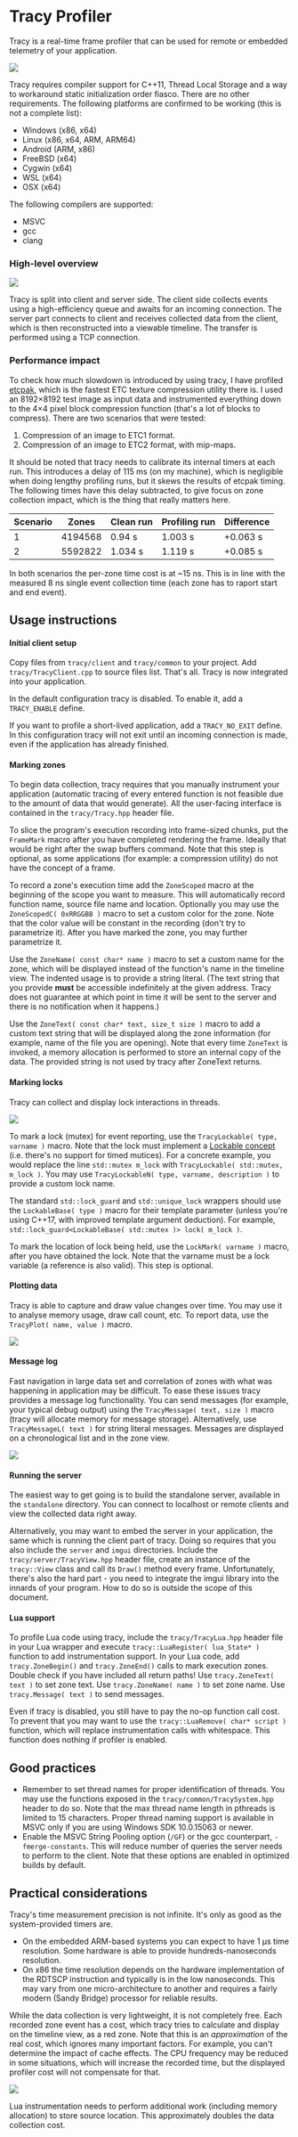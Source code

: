 # Tracy Profiler

Tracy is a real-time frame profiler that can be used for remote or embedded telemetry of your application.

![](doc/profiler.png)

Tracy requires compiler support for C++11, Thread Local Storage and a way to workaround static initialization order fiasco. There are no other requirements. The following platforms are confirmed to be working (this is not a complete list):

- Windows (x86, x64)
- Linux (x86, x64, ARM, ARM64)
- Android (ARM, x86)
- FreeBSD (x64)
- Cygwin (x64)
- WSL (x64)
- OSX (x64)

The following compilers are supported:

- MSVC
- gcc
- clang

### High-level overview

![](doc/design.svg)

Tracy is split into client and server side. The client side collects events using a high-efficiency queue and awaits for an incoming connection. The server part connects to client and receives collected data from the client, which is then reconstructed into a viewable timeline. The transfer is performed using a TCP connection.

### Performance impact

To check how much slowdown is introduced by using tracy, I have profiled [etcpak](https://bitbucket.org/wolfpld/etcpak), which is the fastest ETC texture compression utility there is. I used an 8192×8192 test image as input data and instrumented everything down to the 4×4 pixel block compression function (that's a lot of blocks to compress). There are two scenarios that were tested:

1. Compression of an image to ETC1 format.
2. Compression of an image to ETC2 format, with mip-maps.

It should be noted that tracy needs to calibrate its internal timers at each run. This introduces a delay of 115 ms (on my machine), which is negligible when doing lengthy profiling runs, but it skews the results of etcpak timing. The following times have this delay subtracted, to give focus on zone collection impact, which is the thing that really matters here.

| Scenario |  Zones  | Clean run | Profiling run | Difference |
|----------|---------|-----------|---------------|------------|
|    1     | 4194568 |    0.94 s |       1.003 s |   +0.063 s |
|    2     | 5592822 |   1.034 s |       1.119 s |   +0.085 s |

In both scenarios the per-zone time cost is at ~15 ns. This is in line with the measured 8 ns single event collection time (each zone has to raport start and end event).

## Usage instructions

#### Initial client setup

Copy files from `tracy/client` and `tracy/common` to your project. Add `tracy/TracyClient.cpp` to source files list. That's all. Tracy is now integrated into your application.

In the default configuration tracy is disabled. To enable it, add a `TRACY_ENABLE` define.

If you want to profile a short-lived application, add a `TRACY_NO_EXIT` define. In this configuration tracy will not exit until an incoming connection is made, even if the application has already finished.

#### Marking zones

To begin data collection, tracy requires that you manually instrument your application (automatic tracing of every entered function is not feasible due to the amount of data that would generate). All the user-facing interface is contained in the `tracy/Tracy.hpp` header file.

To slice the program's execution recording into frame-sized chunks, put the `FrameMark` macro after you have completed rendering the frame. Ideally that would be right after the swap buffers command. Note that this step is optional, as some applications (for example: a compression utility) do not have the concept of a frame.

To record a zone's execution time add the `ZoneScoped` macro at the beginning of the scope you want to measure. This will automatically record function name, source file name and location. Optionally you may use the `ZoneScopedC( 0xRRGGBB )` macro to set a custom color for the zone. Note that the color value will be constant in the recording (don't try to parametrize it). After you have marked the zone, you may further parametrize it.

Use the `ZoneName( const char* name )` macro to set a custom name for the zone, which will be displayed instead of the function's name in the timeline view. The indented usage is to provide a string literal. (The text string that you provide **must** be accessible indefinitely at the given address. Tracy does not guarantee at which point in time it will be sent to the server and there is no notification when it happens.)

Use the `ZoneText( const char* text, size_t size )` macro to add a custom text string that will be displayed along the zone information (for example, name of the file you are opening). Note that every time `ZoneText` is invoked, a memory allocation is performed to store an internal copy of the data. The provided string is not used by tracy after ZoneText returns.

#### Marking locks

Tracy can collect and display lock interactions in threads.

![](doc/locks.png)

To mark a lock (mutex) for event reporting, use the `TracyLockable( type, varname )` macro. Note that the lock must implement a [Lockable concept](http://en.cppreference.com/w/cpp/concept/Lockable) (i.e. there's no support for timed mutices). For a concrete example, you would replace the line `std::mutex m_lock` with `TracyLockable( std::mutex, m_lock )`. You may use `TracyLockableN( type, varname, description )` to provide a custom lock name.

The standard `std::lock_guard` and `std::unique_lock` wrappers should use the `LockableBase( type )` macro for their template parameter (unless you're using C++17, with improved template argument deduction). For example, `std::lock_guard<LockableBase( std::mutex )> lock( m_lock )`.

To mark the location of lock being held, use the `LockMark( varname )` macro, after you have obtained the lock. Note that the varname must be a lock variable (a reference is also valid). This step is optional.

#### Plotting data

Tracy is able to capture and draw value changes over time. You may use it to analyse memory usage, draw call count, etc. To report data, use the `TracyPlot( name, value )` macro.

![](doc/plot.png)

#### Message log

Fast navigation in large data set and correlation of zones with what was happening in application may be difficult. To ease these issues tracy provides a message log functionality. You can send messages (for example, your typical debug output) using the `TracyMessage( text, size )` macro (tracy will allocate memory for message storage). Alternatively, use `TracyMessageL( text )` for string literal messages. Messages are displayed on a chronological list and in the zone view.

![](doc/messages.png)

#### Running the server

The easiest way to get going is to build the standalone server, available in the `standalone` directory. You can connect to localhost or remote clients and view the collected data right away.

Alternatively, you may want to embed the server in your application, the same which is running the client part of tracy. Doing so requires that you also include the `server` and `imgui` directories. Include the `tracy/server/TracyView.hpp` header file, create an instance of the `tracy::View` class and call its `Draw()` method every frame. Unfortunately, there's also the hard part - you need to integrate the imgui library into the innards of your program. How to do so is outside the scope of this document.

#### Lua support

To profile Lua code using tracy, include the `tracy/TracyLua.hpp` header file in your Lua wrapper and execute `tracy::LuaRegister( lua_State* )` function to add instrumentation support. In your Lua code, add `tracy.ZoneBegin()` and `tracy.ZoneEnd()` calls to mark execution zones. Double check if you have included all return paths! Use `tracy.ZoneText( text )` to set zone text. Use `tracy.ZoneName( name )` to set zone name. Use `tracy.Message( text )` to send messages.

Even if tracy is disabled, you still have to pay the no-op function call cost. To prevent that you may want to use the `tracy::LuaRemove( char* script )` function, which will replace instrumentation calls with whitespace. This function does nothing if profiler is enabled.

## Good practices

- Remember to set thread names for proper identification of threads. You may use the functions exposed in the `tracy/common/TracySystem.hpp` header to do so. Note that the max thread name length in pthreads is limited to 15 characters. Proper thread naming support is available in MSVC only if you are using Windows SDK 10.0.15063 or newer.
- Enable the MSVC String Pooling option (`/GF`) or the gcc counterpart, `-fmerge-constants`. This will reduce number of queries the server needs to perform to the client. Note that these options are enabled in optimized builds by default.

## Practical considerations

Tracy's time measurement precision is not infinite. It's only as good as the system-provided timers are.

- On the embedded ARM-based systems you can expect to have 1 µs time resolution. Some hardware is able to provide hundreds-nanoseconds resolution.
- On x86 the time resolution depends on the hardware implementation of the RDTSCP instruction and typically is in the low nanoseconds. This may vary from one micro-architecture to another and requires a fairly modern (Sandy Bridge) processor for reliable results.

While the data collection is very lightweight, it is not completely free. Each recorded zone event has a cost, which tracy tries to calculate and display on the timeline view, as a red zone. Note that this is an *approximation* of the real cost, which ignores many important factors. For example, you can't determine the impact of cache effects. The CPU frequency may be reduced in some situations, which will increase the recorded time, but the displayed profiler cost will not compensate for that.

![](doc/cost.png)

Lua instrumentation needs to perform additional work (including memory allocation) to store source location. This approximately doubles the data collection cost.
